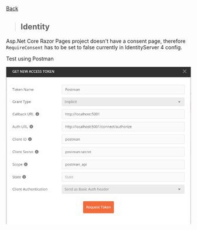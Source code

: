 [Back](../dotnet-Backend.md)

> ## Identity 


Asp.Net Core Razor Pages project doesn't have a consent page, therefore `RequireConsent` has to be set to false currently in IdentityServer 4 config.

Test using Postman

![](./GetTokenInPostman.jpg)